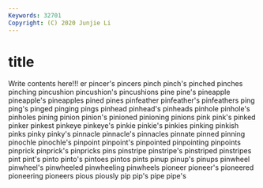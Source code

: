 ```yaml
---
Keywords: 32701
Copyright: (C) 2020 Junjie Li
---
```


# title

Write contents here!!!
er 
pincer's 
pincers 
pinch 
pinch's 
pinched 
pinches 
pinching 
pincushion 
pincushion's
pincushions 
pine 
pine's 
pineapple 
pineapple's 
pineapples 
pined 
pines 
pinfeather 
pinfeather's
pinfeathers 
ping 
ping's 
pinged 
pinging 
pings 
pinhead 
pinhead's 
pinheads 
pinhole
pinhole's 
pinholes 
pining 
pinion 
pinion's 
pinioned 
pinioning 
pinions 
pink 
pink's
pinked 
pinker 
pinkest 
pinkeye 
pinkeye's 
pinkie 
pinkie's 
pinkies 
pinking 
pinkish
pinks 
pinky 
pinky's 
pinnacle 
pinnacle's 
pinnacles 
pinnate 
pinned 
pinning 
pinochle
pinochle's 
pinpoint 
pinpoint's 
pinpointed 
pinpointing 
pinpoints 
pinprick 
pinprick's 
pinpricks 
pins
pinstripe 
pinstripe's 
pinstriped 
pinstripes 
pint 
pint's 
pinto 
pinto's 
pintoes 
pintos
pints 
pinup 
pinup's 
pinups 
pinwheel 
pinwheel's 
pinwheeled 
pinwheeling 
pinwheels 
pioneer
pioneer's 
pioneered 
pioneering 
pioneers 
pious 
piously 
pip 
pip's 
pipe 
pipe's

